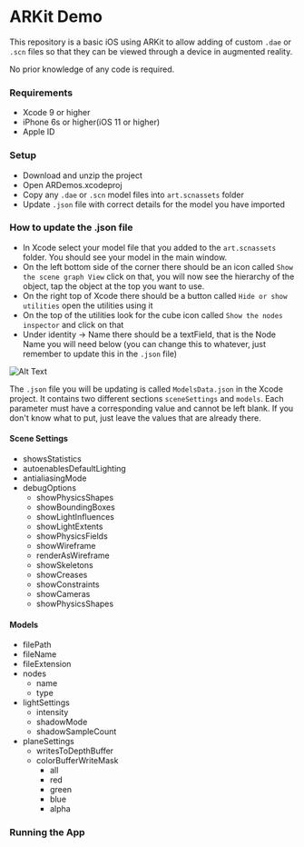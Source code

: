 # ARKit Demo

This repository is a basic iOS using ARKit to allow adding of custom `.dae` or `.scn` files so that they can be viewed through a device in augmented reality.

No prior knowledge of any code is required.

### Requirements

- Xcode 9 or higher
- iPhone 6s or higher(iOS 11 or higher)
- Apple ID

### Setup

- Download and unzip the project
- Open ARDemos.xcodeproj
- Copy any `.dae` or `.scn` model files into `art.scnassets` folder
- Update `.json` file with correct details for the model you have imported

### How to update the .json file

- In Xcode select your model file that you added to the `art.scnassets` folder. You should see your model in the main window.
- On the left bottom side of the corner there should be an icon called `Show the scene graph View` click on that, you will now see the hierarchy of the object, tap the object at the top you want to use.
- On the right top of Xcode there should be a button called `Hide or show utilities` open the utilities using it
- On the top of the utilities look for the cube icon called `Show the nodes inspector` and click on that
- Under identity -> Name there should be a textField, that is the Node Name you will need below (you can change this to whatever, just remember to update this in the `.json` file)

![Alt Text](https://imgur.com/07mh8ke)

The `.json` file you will be updating is called `ModelsData.json` in the Xcode project. It contains two different sections `sceneSettings` and `models`. Each parameter must have a corresponding value and cannot be left blank. If you don't know what to put, just leave the values that are already there.

#### Scene Settings

- showsStatistics
- autoenablesDefaultLighting
- antialiasingMode
- debugOptions
  - showPhysicsShapes
  - showBoundingBoxes
  - showLightInfluences
  - showLightExtents
  - showPhysicsFields
  - showWireframe
  - renderAsWireframe
  - showSkeletons
  - showCreases
  - showConstraints
  - showCameras
  - showPhysicsShapes

#### Models

- filePath
- fileName
- fileExtension
- nodes
  - name
  - type
- lightSettings
  - intensity
  - shadowMode
  - shadowSampleCount
- planeSettings
  - writesToDepthBuffer
  - colorBufferWriteMask
    - all
    - red
    - green
    - blue
    - alpha

### Running the App

